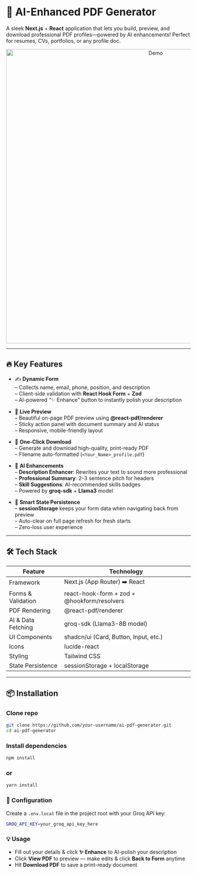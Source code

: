 # 🚀 AI-Enhanced PDF Generator

A sleek **Next.js** + **React** application that lets you build, preview, and download professional PDF profiles—powered by AI enhancements! Perfect for resumes, CVs, portfolios, or any profile doc.  

<p align="center">
  <img src="https://user-images.githubusercontent.com/your-avatar/ai-pdf-generator.gif" alt="Demo" width="800"/>
</p>

---

## 🔥 Key Features

- ✍️ **Dynamic Form**  
  – Collects name, email, phone, position, and description  
  – Client-side validation with **React Hook Form** + **Zod**  
  – AI-powered “✨ Enhance” button to instantly polish your description  

- 👀 **Live Preview**  
  – Beautiful on-page PDF preview using **@react-pdf/renderer**  
  – Sticky action panel with document summary and AI status  
  – Responsive, mobile-friendly layout  

- 📄 **One-Click Download**  
  – Generate and download high-quality, print-ready PDF  
  – Filename auto-formatted (`<Your_Name>_profile.pdf`)  

- 🧠 **AI Enhancements**  
  – **Description Enhancer**: Rewrites your text to sound more professional  
  – **Professional Summary**: 2–3 sentence pitch for headers  
  – **Skill Suggestions**: AI-recommended skills badges  
  – Powered by **groq-sdk** + **Llama3** model  

- 🔄 **Smart State Persistence**  
  – **sessionStorage** keeps your form data when navigating back from preview  
  – Auto-clear on full page refresh for fresh starts  
  – Zero-loss user experience  

---

## 🛠️ Tech Stack

| Feature                  | Technology                              |
| ------------------------ | --------------------------------------- |
| Framework                | Next.js (App Router) ➡️ React           |
| Forms & Validation       | react-hook-form + zod + @hookform/resolvers |
| PDF Rendering            | @react-pdf/renderer                     |
| AI & Data Fetching       | groq-sdk (Llama3-8B model)              |
| UI Components            | shadcn/ui (Card, Button, Input, etc.)   |
| Icons                    | lucide-react                            |
| Styling                  | Tailwind CSS                            |
| State Persistence        | sessionStorage + localStorage           |

---

## 📦 Installation

### Clone repo
```bash
git clone https://github.com/your-username/ai-pdf-generator.git
cd ai-pdf-generator
```

### Install dependencies
```bash
npm install
```
### or
```bash
yarn install 
```
### 🔧 Configuration

Create a `.env.local` file in the project root with your Groq API key:

```bash
GROQ_API_KEY=your_groq_api_key_here
```
### 💡 Usage

- Fill out your details & click **✨ Enhance** to AI-polish your description  
- Click **View PDF** to preview — make edits & click **Back to Form** anytime  
- Hit **Download PDF** to save a print-ready document  
